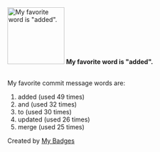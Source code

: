 <img src="https://github.com/my-badges/my-badges/blob/master/src/all-badges/favorite-word/favorite-word.png?raw=true" alt="My favorite word is &quot;added&quot;." title="My favorite word is &quot;added&quot;." width="128">
<strong>My favorite word is &quot;added&quot;.</strong>
<br><br>

My favorite commit message words are:

1. added (used 49 times)
2. and (used 32 times)
3. to (used 30 times)
4. updated (used 26 times)
5. merge (used 25 times)


Created by <a href="https://github.com/my-badges/my-badges">My Badges</a>